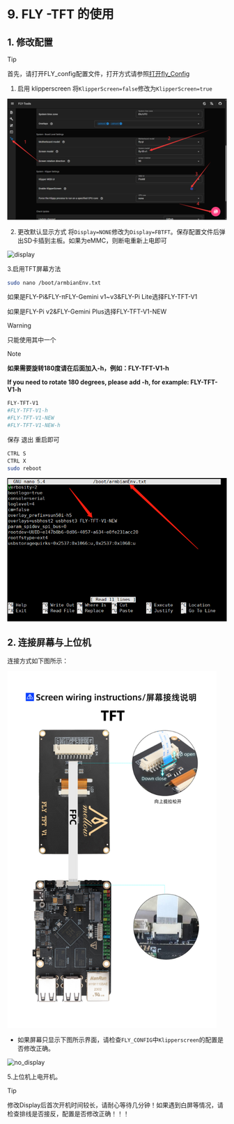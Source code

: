 # 9. FLY -TFT 的使用

## 1. 修改配置

> [!TIP]
> 首先，请打开FLY_config配置文件，打开方式请参照[打开fly_Config](/board/fly_pi/FLY_π_description2?id=_11-打开-fly_config "点击即可跳转")

1. 启用 klipperscreen 将``KlipperScreen=false``修改为``KlipperScreen=true``

![kp](../../images/boards/fly_pi/kp.png)

2. 更改默认显示方式 将``Display=NONE``修改为``Display=FBTFT``。保存配置文件后弹出SD卡插到主板。如果为eMMC，则断电重新上电即可

![display](../../images/boards/fly_pi/display.png)

3.启用TFT屏幕方法

```bash
sudo nano /boot/armbianEnv.txt
```

如果是FLY-Pi&FLY-πFLY-Gemini v1~v3&FLY-Pi Lite选择FLY-TFT-V1

如果是FLY-Pi v2&FLY-Gemini Plus选择FLY-TFT-V1-NEW

> [!WARNING]
>
> 只能使用其中一个

> [!NOTE]
>
> **如果需要旋转180度请在后面加入-h，例如：FLY-TFT-V1-h**
>
> **If you need to rotate 180 degrees, please add -h, for example: FLY-TFT-V1-h**

```bash
FLY-TFT-V1
#FLY-TFT-V1-h
#FLY-TFT-V1-NEW
#FLY-TFT-V1-NEW-h
```

保存 退出 重启即可

```bash
CTRL S
CTRL X
sudo reboot
```

![tft](../../images/boards/fly_pi_v2/tft1.png)

## 2. 连接屏幕与上位机

连接方式如下图所示：

<img src="../../images/boards/fly_pi_v2/tft.jpg" alt="tft" style="zoom:80%;" />

* 如果屏幕只显示下图所示界面，请检查``FLY_CONFIG``中``Klipperscreen``的配置是否修改正确。

![no_display](../../images/boards/fly_pi/no_display.png)

5.上位机上电开机。

> [!TIP]
> 修改Display后首次开机时间较长，请耐心等待几分钟！如果遇到白屏等情况，请检查排线是否接反，配置是否修改正确！！！
